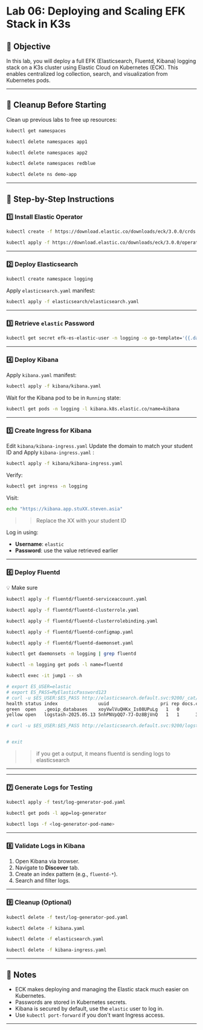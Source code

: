 # Lab 06: Deploying and Scaling EFK Stack in K3s

## 🎯 Objective

In this lab, you will deploy a full EFK (Elasticsearch, Fluentd, Kibana) logging stack on a K3s cluster using Elastic Cloud on Kubernetes (ECK). This enables centralized log collection, search, and visualization from Kubernetes pods.

---

## 🔄 Cleanup Before Starting

Clean up previous labs to free up resources:

```sh
kubectl get namespaces
````

```sh
kubectl delete namespaces app1
```

```sh
kubectl delete namespaces app2
```

```sh
kubectl delete namespaces redblue
```

```sh
kubectl delete ns demo-app
```

---

## 🧩 Step-by-Step Instructions

### 1️⃣ Install Elastic Operator

```sh
kubectl create -f https://download.elastic.co/downloads/eck/3.0.0/crds.yaml
```

```sh
kubectl apply -f https://download.elastic.co/downloads/eck/3.0.0/operator.yaml
```

---

### 2️⃣ Deploy Elasticsearch

```sh
kubectl create namespace logging
```

Apply `elasticsearch.yaml` manifest:

```sh
kubectl apply -f elasticsearch/elasticsearch.yaml
```

---

### 3️⃣ Retrieve `elastic` Password

```sh
kubectl get secret efk-es-elastic-user -n logging -o go-template='{{.data.elastic | base64decode}}'
```

---

### 4️⃣ Deploy Kibana

Apply `kibana.yaml` manifest:


```sh
kubectl apply -f kibana/kibana.yaml
```

Wait for the Kibana pod to be in `Running` state:

```sh
kubectl get pods -n logging -l kibana.k8s.elastic.co/name=kibana
```

---

### 5️⃣ Create Ingress for Kibana

Edit `kibana/kibana-ingress.yaml`  Update the domain to match your student ID and  Apply `kibana-ingress.yaml` :


```sh
kubectl apply -f kibana/kibana-ingress.yaml
```

Verify:

```sh
kubectl get ingress -n logging
```

Visit:

```sh
echo "https://kibana.app.stuXX.steven.asia"
```
>> Replace the XX with your student ID 

Log in using:

* **Username**: `elastic`
* **Password**: use the value retrieved earlier

---

### 6️⃣ Deploy Fluentd

💡 Make sure

```bash
kubectl apply -f fluentd/fluentd-serviceaccount.yaml
```
```sh 
kubectl apply -f fluentd/fluentd-clusterrole.yaml
```

```sh 
kubectl apply -f fluentd/fluentd-clusterrolebinding.yaml
```
```sh 
kubectl apply -f fluentd/fluentd-configmap.yaml
```
```bash 
kubectl apply -f fluentd/fluentd-daemonset.yaml
```
```bash 
kubectl get daemonsets -n logging | grep fluentd
```

```sh 
kubectl -n logging get pods -l name=fluentd
```

```bash 
kubectl exec -it jump1 -- sh
```

```sh 
# export ES_USER=elastic
# export ES_PASS=MyElasticPassword123
# curl -u $ES_USER:$ES_PASS http://elasticsearch.default.svc:9200/_cat/indices?v
health status index               uuid                   pri rep docs.count docs.deleted store.size pri.store.size
green  open   .geoip_databases    xoyVwlVuQHKx_Is08UPuLg   1   0         40            0     37.7mb         37.7mb
yellow open   logstash-2025.05.13 5nhPNVpQQ7-7J-Dz8BjVnQ   1   1      33776            0      4.7mb          4.7mb

# curl -u $ES_USER:$ES_PASS http://elasticsearch.default.svc:9200/logstash-*/_search?pretty


# exit 
```
>> if you get a output, it means fluentd is sending logs to elasticsearch 

---



---

### 7️⃣ Generate Logs for Testing

```sh
kubectl apply -f test/log-generator-pod.yaml
```

```sh
kubectl get pods -l app=log-generator
```

```sh
kubectl logs -f <log-generator-pod-name>
```

---

### 8️⃣ Validate Logs in Kibana

1. Open Kibana via browser.
2. Navigate to **Discover** tab.
3. Create an index pattern (e.g., `fluentd-*`).
4. Search and filter logs.

---

### 9️⃣ Cleanup (Optional)

```sh
kubectl delete -f test/log-generator-pod.yaml
```

```sh
kubectl delete -f kibana.yaml
```

```sh
kubectl delete -f elasticsearch.yaml
```

```sh
kubectl delete -f kibana-ingress.yaml
```

---

## 🧠 Notes

* ECK makes deploying and managing the Elastic stack much easier on Kubernetes.
* Passwords are stored in Kubernetes secrets.
* Kibana is secured by default, use the `elastic` user to log in.
* Use `kubectl port-forward` if you don't want Ingress access.

---

